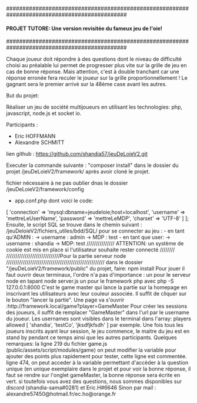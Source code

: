 #############################################################################################
####           PROJET TUTORE: Une version revisitée du fameux jeu de l'oie!              ####
#############################################################################################

Chaque joueur doit répondre à des questions dont le niveau de difficulté choisi au préalable lui permet de progresser plus vite sur la grille de jeu en cas de bonne réponse.
Mais attention, c'est à double tranchant car une réponse erronée fera reculer le joueur sur la grille proportionnellement !
Le gagnant sera le premier arrivé sur la 48ème case avant les autres. 


But du projet:

Réaliser un jeu de société multijoueurs en utilisant les technologies:
php, javascript, node.js et socket io.

Participants : 
- Eric HOFFMANN
- Alexandre SCHMITT

lien github : https://github.com/shandia57/jeuDeLoieV2.git

Executer la commande suivante : "composer install" dans le dossier du projet /jeuDeLoieV2/framework/ après avoir cloné le projet.

fichier nécessaire à ne pas oublier dnas le dossier /jeuDeLoieV2/framework/config
- app.conf.php dont voici le code:

<?php

return [
    'database' => [
        'connection' => 'mysql:dbname=jeudeloie;host=localhost',
        'username' => 'mettreLeUserName',
        'password' => 'mettreLeMDP',
        'charset'  => 'UTF-8'
    ]
];


Ensuite, le script SQL se trouve dans le chemin suivant : /jeuDeloieV2/fichiers_utiles/bdd/SQL/


pour se connecter au jeu : 
- en tant qu'ADMIN :
	-> username : admin
	-> MDP : test

- en tant que user: 
	-> username : shandia
	-> MDP: test

/////////////// ATTENTION: un système de cookie est mis en place si l'utilisateur souhaite rester connecté ////////

/////////////////////////////Pour la partie serveur node /////////////////////////////////////////////////////
dans le dossier "/jeuDeLoieV2/framework/public" du projet, faire:

npm install

Pour jouer il faut ouvrir deux terminaux, l'ordre n'a pas d'importance :

un pour le serveur node en tapant node server.js
un pour le framework php avec php -S 127.0.0.1:8000

C'est le game master qui lance la partie sur la homepage en inscrivant les utilisateurs avec leur couleur associée.
Il suffit de cliquer sur le bouton "lancer la partie".

Une page va s'ouvrir :http://framework.local/game?player=GameMaster

Pour créer les sessions des joueurs, il suffit de remplacer "GameMaster" dans l'url par le username du joueur.
Les usernames sont visibles dans le terminal dans l'array: players allowed [ 'shandia', 'testCo', 'jksdfjkfsdh' ] par exemple.

Une fois tous les joueurs inscrits ayant leur session, le jeu commence, le maitre du jeu est en stand by pendant ce temps ainsi que les autres participants.

Quelques remarques:

la ligne 219 du fichier game.js (public/assets/script/modules/game) on peut modifier la variable pour ajouter des points plus rapidement pour tester, cette ligne est commentée.
ligne 474,  on peut acceder à la variable permettant d'accèder à la question unique (en unique exemplaire dans le projet et pour voir la bonne réponse, il faut se rendre sur l'onglet gameMaster, la bonne réponse sera écrite en vert.



si toutefois vous avez des questions, nous sommes disponibles sur discord (shandia-sama#0281) et Eric.H#6646
Sinon par mail : alexandre57450@hotmail.fr/ec.ho@orange.fr
